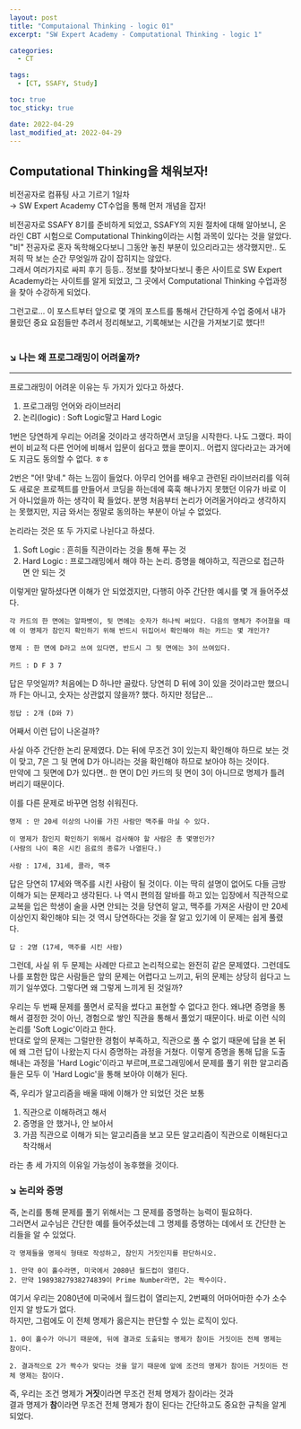 ```yaml
---
layout: post
title: "Computaional Thinking - logic 01"
excerpt: "SW Expert Academy - Computational Thinking - logic 1"

categories:
  - CT

tags:
  - [CT, SSAFY, Study]

toc: true
toc_sticky: true

date: 2022-04-29
last_modified_at: 2022-04-29
---
```


## Computational Thinking을 채워보자!

비전공자로 컴퓨팅 사고 기르기 1일차  
→ SW Expert Academy CT수업을 통해 먼저 개념을 잡자!

비전공자로 SSAFY 8기를 준비하게 되었고, SSAFY의 지원 절차에 대해 알아보니, 온라인 CBT 시험으로 Computational Thinking이라는 시험 과목이 있다는 것을 알았다.  
"비" 전공자로 혼자 독학해오다보니 그동안 놓친 부분이 있으리라고는 생각했지만.. 도저히 딱 보는 순간 무엇일까 감이 잡히지는 않았다.  
그래서 여러가지로 싸피 후기 등등.. 정보를 찾아보다보니 좋은 사이트로 SW Expert Academy라는 사이트를 알게 되었고, 그 곳에서 Computational Thinking 수업과정을 찾아 수강하게 되었다.

그런고로... 이 포스트부터 앞으로 몇 개의 포스트를 통해서 간단하게 수업 중에서 내가 몰랐던 중요 요점들만 추려서 정리해보고, 기록해보는 시간을 가져보기로 했다!!  
&nbsp;

### **↘︎ 나는 왜 프로그래밍이 어려울까?**

---

프로그래밍이 어려운 이유는 두 가지가 있다고 하셨다.

1. 프로그래밍 언어와 라이브러리
2. 논리(logic) : Soft Logic말고 Hard Logic

1번은 당연하게 우리는 어려울 것이라고 생각하면서 코딩을 시작한다. 나도 그랬다. 파이썬이 비교적 다른 언어에 비해서 입문이 쉽다고 했을 뿐이지.. 어렵지 않다라고는 과거에도 지금도 동의할 수 없다. ㅎㅎ

2번은 "어! 맞네." 하는 느낌이 들었다. 아무리 언어를 배우고 관련된 라이브러리를 익혀도 새로운 프로젝트를 만들어서 코딩을 하는데에 훅훅 해나가지 못했던 이유가 바로 이거 아니었을까 하는 생각이 확 들었다. 분명 처음부터 논리가 어려울거야라고 생각하지는 못했지만, 지금 와서는 정말로 동의하는 부분이 아닐 수 없었다.

논리라는 것은 또 두 가지로 나뉜다고 하셨다.

1. Soft Logic : 흔히들 직관이라는 것을 통해 푸는 것
2. Hard Logic : 프로그래밍에서 해야 하는 논리. 증명을 해야하고, 직관으로 접근하면 안 되는 것

이렇게만 말하셨다면 이해가 안 되었겠지만, 다행히 아주 간단한 예시를 몇 개 들어주셨다.

```
각 카드의 한 면에는 알파벳이, 뒷 면에는 숫자가 하나씩 써있다. 다음의 명체가 주어졌을 때에 이 명제가 참인지 확인하기 위해 반드시 뒤집어서 확인해야 하는 카드는 몇 개인가?

명제 : 한 면에 D라고 쓰여 있다면, 반드시 그 뒷 면에는 3이 쓰여있다.

카드 : D F 3 7
```

답은 무엇일까? 처음에는 D 하나만 골랐다. 당연히 D 뒤에 3이 있을 것이라고만 했으니까 F는 아니고, 숫자는 상관없지 않을까? 했다. 하지만 정답은...

```
정답 : 2개 (D와 7)
```

어째서 이런 답이 나온걸까?

사실 아주 간단한 논리 문제였다. D는 뒤에 무조건 3이 있는지 확인해야 하므로 보는 것이 맞고, 7은 그 뒷 면에 D가 아니라는 것을 확인해야 하므로 보아야 하는 것이다.  
만약에 그 뒷면에 D가 있다면.. 한 면이 D인 카드의 뒷 면이 3이 아니므로 명제가 틀려버리기 때문이다.

이를 다른 문제로 바꾸면 엄청 쉬워진다.

```
명제 : 만 20세 이상의 나이를 가진 사람만 맥주를 마실 수 있다.

이 명제가 참인지 확인하기 위해서 검사해야 할 사람은 총 몇명인가?
(사람의 나이 혹은 시킨 음료의 종류가 나열된다.)

사람 : 17세, 31세, 콜라, 맥주
```

답은 당연히 17세와 맥주를 시킨 사람이 될 것이다. 이는 딱히 설명이 없어도 다들 금방 이해가 되는 문제라고 생각된다. 나 역시 편의점 알바를 하고 있는 입장에서 직관적으로 교복을 입은 학생이 술을 사면 안되는 것을 당연히 알고, 맥주를 가져온 사람이 만 20세 이상인지 확인해야 되는 것 역시 당연하다는 것을 잘 알고 있기에 이 문제는 쉽게 풀렸다.

```
답 : 2명 (17세, 맥주를 시킨 사람)
```

그런데, 사실 위 두 문제는 사례만 다르고 논리적으로는 완전히 같은 문제였다. 그런데도 나를 포함한 많은 사람들은 앞의 문제는 어렵다고 느끼고, 뒤의 문제는 상당히 쉽다고 느끼기 일쑤였다. 그렇다면 왜 그렇게 느끼게 된 것일까?

우리는 두 번째 문제를 풀면서 로직을 썼다고 표현할 수 없다고 한다. 왜냐면 증명을 통해서 결정한 것이 아닌, 경험으로 쌓인 직관을 통해서 풀었기 때문이다. 바로 이런 식의 논리를 'Soft Logic'이라고 한다.  
반대로 앞의 문제는 그럴만한 경험이 부족하고, 직관으로 풀 수 없기 때문에 답을 본 뒤에 왜 그런 답이 나왔는지 다시 증명하는 과정을 거쳤다. 이렇게 증명을 통해 답을 도출해내는 과정을 'Hard Logic'이라고 부르며,프로그래밍에서 문제를 풀기 위한 알고리즘들은 모두 이 'Hard Logic'을 통해 보아야 이해가 된다.

즉, 우리가 알고리즘을 배울 때에 이해가 안 되었던 것은 보통

1. 직관으로 이해하려고 해서
2. 증명을 안 했거나, 안 보아서
3. 가끔 직관으로 이해가 되는 알고리즘을 보고 모든 알고리즘이 직관으로 이해된다고 착각해서

라는 총 세 가지의 이유일 가능성이 농후했을 것이다.

### **↘︎ 논리와 증명**

즉, 논리를 통해 문제를 풀기 위해서는 그 문제를 증명하는 능력이 필요하다.  
그러면서 교수님은 간단한 예를 들어주셨는데 그 명제를 증명하는 데에서 또 간단한 논리들을 알 수 있었다.

```
각 명제들을 명제식 형태로 작성하고, 참인지 거짓인지를 판단하시오.

1. 만약 0이 홀수라면, 미국에서 2080년 월드컵이 열린다.
2. 만약 19893827938274839이 Prime Number라면, 2는 짝수이다.
```

여기서 우리는 2080년에 미국에서 월드컵이 열리는지, 2번째의 어마어마한 수가 소수인지 알 방도가 없다.  
하지만, 그럼에도 이 전체 명제가 옳은지는 판단할 수 있는 로직이 있다.

```
1. 0이 홀수가 아니기 때문에, 뒤에 결과로 도출되는 명제가 참이든 거짓이든 전체 명제는 참이다.

2. 결과적으로 2가 짝수가 맞다는 것을 알기 때문에 앞에 조건의 명제가 참이든 거짓이든 전체 명제는 참이다.
```

즉, 우리는 조건 명제가 **거짓**이라면 무조건 전체 명제가 참이라는 것과  
결과 명제가 **참**이라면 무조건 전체 명제가 참이 된다는 간단하고도 중요한 규칙을 알게 되었다.
